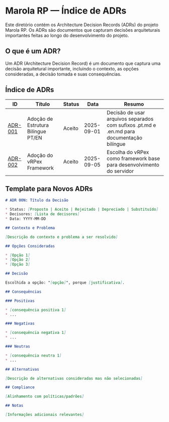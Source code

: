 # Marola RP — Índice de ADRs

Este diretório contém os Architecture Decision Records (ADRs) do projeto Marola RP. Os ADRs são documentos que capturam decisões arquiteturais importantes feitas ao longo do desenvolvimento do projeto.

## O que é um ADR?

Um ADR (Architecture Decision Record) é um documento que captura uma decisão arquitetural importante, incluindo o contexto, as opções consideradas, a decisão tomada e suas consequências.

## Índice de ADRs

| ID | Título | Status | Data | Resumo |
|----|--------|--------|------|--------|
| [ADR-001](001-estrutura-bilingue.md) | Adoção de Estrutura Bilíngue PT/EN | Aceito | 2025-09-01 | Decisão de usar arquivos separados com sufixos .pt.md e .en.md para documentação bilíngue |
| [ADR-002](002-vrpex-framework.md) | Adoção do vRPex Framework | Aceito | 2025-09-05 | Escolha do vRPex como framework base para desenvolvimento do servidor |

## Template para Novos ADRs

```markdown
# ADR 00N: Título da Decisão

* Status: [Proposto | Aceito | Rejeitado | Depreciado | Substituído]
* Decisores: [Lista de decisores]
* Data: YYYY-MM-DD

## Contexto e Problema

[Descrição do contexto e problema a ser resolvido]

## Opções Consideradas

* [Opção 1]
* [Opção 2]
* [Opção 3]

## Decisão

Escolhida a opção: "[opção]", porque [justificativa].

## Consequências

### Positivas

* [consequência positiva 1]
* ...

### Negativas

* [consequência negativa 1]
* ...

### Neutras

* [consequência neutra 1]
* ...

## Alternativas

[Descrição de alternativas consideradas mas não selecionadas]

## Compliance

[Alinhamento com políticas/padrões]

## Notas

[Informações adicionais relevantes]
```